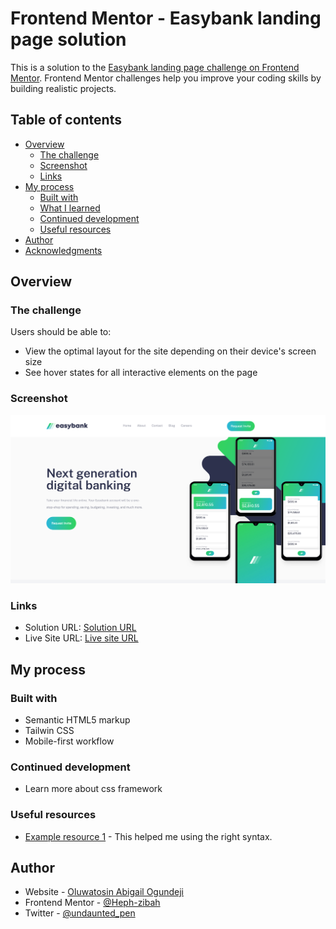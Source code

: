 # Frontend Mentor - Easybank landing page solution

This is a solution to the [Easybank landing page challenge on Frontend Mentor](https://www.frontendmentor.io/challenges/easybank-landing-page-WaUhkoDN). Frontend Mentor challenges help you improve your coding skills by building realistic projects.

## Table of contents

- [Overview](#overview)
  - [The challenge](#the-challenge)
  - [Screenshot](#screenshot)
  - [Links](#links)
- [My process](#my-process)
  - [Built with](#built-with)
  - [What I learned](#what-i-learned)
  - [Continued development](#continued-development)
  - [Useful resources](#useful-resources)
- [Author](#author)
- [Acknowledgments](#acknowledgments)

## Overview

### The challenge

Users should be able to:

- View the optimal layout for the site depending on their device's screen size
- See hover states for all interactive elements on the page

### Screenshot

![landing page screenshot](./design/Screenshot.png)

### Links

- Solution URL: [Solution URL](https://www.frontendmentor.io/solutions/responsive-landing-page-using-tailwind-css-lFM4WPFZCq)
- Live Site URL: [Live site URL](https://easybanking-landing-frontendmentor.netlify.app/)

## My process

### Built with

- Semantic HTML5 markup
- Tailwin CSS
- Mobile-first workflow

### Continued development

- Learn more about css framework

### Useful resources

- [Example resource 1](https://www.youtube.com/watch?v=dFgzHOX84xQ) - This helped me using the right syntax.

## Author

- Website - [Oluwatosin Abigail Ogundeji](https://medium.com/@oluwatosinhephzibah)
- Frontend Mentor - [@Heph-zibah](https://www.frontendmentor.io/profile/Heph-zibah)
- Twitter - [@undaunted_pen](https://www.twitter.com/undaunted_pen)
